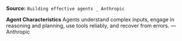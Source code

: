 **Source:** `Building effective agents _ Anthropic`

**Agent Characteristics**
Agents understand complex inputs, engage in reasoning and planning, use tools reliably, and recover from errors. — Anthropic
